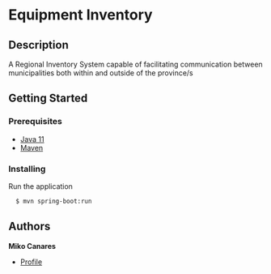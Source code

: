 

# Equipment Inventory

## Description

 A Regional Inventory System capable of facilitating communication between municipalities both within and outside of the province/s
 

## Getting Started

### Prerequisites

- [Java 11](https://www.java.com/)
- [Maven](https://maven.apache.org/)

### Installing

Run the application

```bash
  $ mvn spring-boot:run 
```


## Authors

**Miko Canares** 
- [Profile](https://github.com/koushin07)

